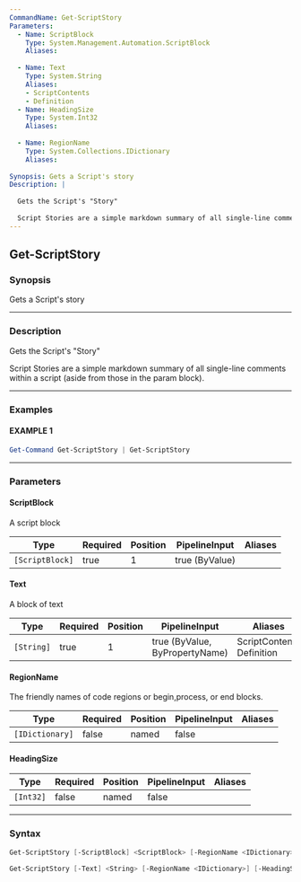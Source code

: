 ```yaml
---
CommandName: Get-ScriptStory
Parameters: 
  - Name: ScriptBlock
    Type: System.Management.Automation.ScriptBlock
    Aliases: 
    
  - Name: Text
    Type: System.String
    Aliases: 
    - ScriptContents
    - Definition
  - Name: HeadingSize
    Type: System.Int32
    Aliases: 
    
  - Name: RegionName
    Type: System.Collections.IDictionary
    Aliases: 
    
Synopsis: Gets a Script's story
Description: |
  
  Gets the Script's "Story"
  
  Script Stories are a simple markdown summary of all single-line comments within a script (aside from those in the param block).
---
```



Get-ScriptStory
---------------




### Synopsis
Gets a Script's story



---


### Description

Gets the Script's "Story"

Script Stories are a simple markdown summary of all single-line comments within a script (aside from those in the param block).



---


### Examples
#### EXAMPLE 1
```PowerShell
Get-Command Get-ScriptStory | Get-ScriptStory
```



---


### Parameters
#### **ScriptBlock**

A script block






|Type           |Required|Position|PipelineInput |Aliases|
|---------------|--------|--------|--------------|-------|
|`[ScriptBlock]`|true    |1       |true (ByValue)|



#### **Text**

A block of text






|Type      |Required|Position|PipelineInput                 |Aliases                      |
|----------|--------|--------|------------------------------|-----------------------------|
|`[String]`|true    |1       |true (ByValue, ByPropertyName)|ScriptContents<br/>Definition|



#### **RegionName**

The friendly names of code regions or begin,process, or end blocks.






|Type           |Required|Position|PipelineInput|Aliases|
|---------------|--------|--------|-------------|-------|
|`[IDictionary]`|false   |named   |false        |



#### **HeadingSize**




|Type     |Required|Position|PipelineInput|Aliases|
|---------|--------|--------|-------------|-------|
|`[Int32]`|false   |named   |false        |





---


### Syntax
```PowerShell
Get-ScriptStory [-ScriptBlock] <ScriptBlock> [-RegionName <IDictionary>] [-HeadingSize <Int32>] [<CommonParameters>]
```
```PowerShell
Get-ScriptStory [-Text] <String> [-RegionName <IDictionary>] [-HeadingSize <Int32>] [<CommonParameters>]
```
